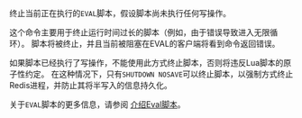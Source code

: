 终止当前正在执行的`EVAL`脚本，假设脚本尚未执行任何写操作。

这个命令主要用于终止运行时间过长的脚本（例如，由于错误导致进入无限循环）。
脚本将被终止，并且当前被阻塞在EVAL的客户端将看到命令返回错误。

如果脚本已经执行了写操作，不能使用此方式终止脚本，否则将违反Lua脚本的原子性约定。
在这种情况下，只有`SHUTDOWN NOSAVE`可以终止脚本，以强制方式终止Redis进程，并防止其将半写入的信息持久化。

关于`EVAL`脚本的更多信息，请参阅 [介绍Eval脚本](/topics/eval-intro)。
